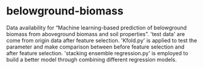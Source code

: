 # belowground-biomass
Data availability for “Machine learning-based prediction of belowground biomass from aboveground biomass and soil properties”.
'test data' are come from origin data after feature selection.
'Kfold.py' is applied to test the parameter and make comparison between before feature selection and after feature selection.
'stacking ensemble regression.py' is employed to build a better model through combining different regression models.
